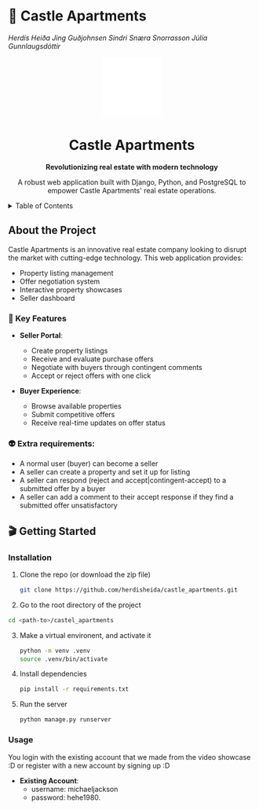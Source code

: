 # 🏰 Castle Apartments
*Herdís Heiða Jing Guðjohnsen*
*Sindri Snæra Snorrasson*
*Júlía Gunnlaugsdóttir*


<!-- PROJECT LOGO -->
<div align="center">
  <a href="https://github.com/herdisheida/castle_apartments">
    <img src="static/images/app_logo.png" alt="Castle Apartments Logo" width="120" height="120">
  </a>
  <h1>Castle Apartments</h1>
  <p>
    <strong>Revolutionizing real estate with modern technology</strong>
  </p>
  <p>
    A robust web application built with Django, Python, and PostgreSQL to empower Castle Apartments' real estate operations.
  </p>
</div>

<!-- TABLE OF CONTENTS -->
<details>
  <summary>Table of Contents</summary>
  <ol>
    <li>
      <a href="#about-the-project">About The Project</a>
      <ul>
        <li><a href="#key-features">Key Features</a></li>
        <li><a href="#extra-requirements">Extra requirements</a></li>
      </ul>
      <li>
        <a href="#getting-started">Getting Started</a>
        <ul>
          <li><a href="#Installation">Installation</a></li>
          <li><a href="#Usage">Usage</a></li>
        </ul>
      </li>
    </li>
  </ol>
</details>


<!-- INFO -->
## About the Project
Castle Apartments is an innovative real estate company looking to disrupt the market with cutting-edge technology. This web application provides:

- Property listing management
- Offer negotiation system
- Interactive property showcases 
- Seller dashboard

### 🔑 Key Features
- **Seller Portal**:
  - Create property listings
  - Receive and evaluate purchase offers
  - Negotiate with buyers through contingent comments
  - Accept or reject offers with one click

- **Buyer Experience**:
  - Browse available properties
  - Submit competitive offers
  - Receive real-time updates on offer status

### 👽 Extra requirements:
- A normal user (buyer) can become a seller
- A seller can create a property and set it up for listing
- A seller can respond (reject and accept|contingent-accept) to a submitted offer by a buyer
- A seller can add a comment to their accept response if they find a submitted offer unsatisfactory


## 🎬 Getting Started


### Installation

1. Clone the repo (or download the zip file)
   ```sh
   git clone https://github.com/herdisheida/castle_apartments.git
   ```
 2. Go to the root directory of the project
   ```sh
  cd <path-to>/castel_apartments
   ```
3. Make a virtual environent, and activate it
   ```sh
   python -m venv .venv
   source .venv/bin/activate
   ```
4. Install dependencies
   ```sh
   pip install -r requirements.txt
   ```
5. Run the server
   ```sh
   python manage.py runserver
   ```

### Usage
You login with the existing account that we made from the video showcase :D or register with a new account by signing up :D
- **Existing Account**:
  - username: michaeljackson
  - password: hehe1980.
